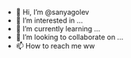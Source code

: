 - 👋 Hi, I’m @sanyagolev
- 👀 I’m interested in ...
- 🌱 I’m currently learning ...
- 💞️ I’m looking to collaborate on ...
- 📫 How to reach me ww

<!---
sanyagolev/sanyagolev is a ✨ special ✨ repository because its `README.md` (this file) appears on your GitHub profile.
You can click the Preview link to take a look at your changes.
--->
